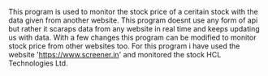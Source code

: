 This program is used to monitor the stock price of a ceritain stock with the data given from another website.
This program doesnt use any form of api but rather it scaraps data from any website in real time and keeps updating us with data.
With a few changes this program can be modified to monitor stock price from other websites too.
For this program i have used the website 'https://www.screener.in' and monitored the stock HCL Technologies Ltd.
